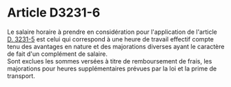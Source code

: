 # Article D3231-6

  
Le salaire horaire à prendre en considération pour l'application de l'article [D. 3231-5][1] est celui qui correspond à une heure de travail effectif compte tenu des avantages en nature et des majorations diverses ayant le caractère de fait d'un complément de salaire.   
Sont exclues les sommes versées à titre de remboursement de frais, les majorations pour heures supplémentaires prévues par la loi et la prime de transport.

 [1]: /affichCodeArticle.do?cidTexte=LEGITEXT000006072050&idArticle=LEGIARTI000018487187&dateTexte=&categorieLien=cid